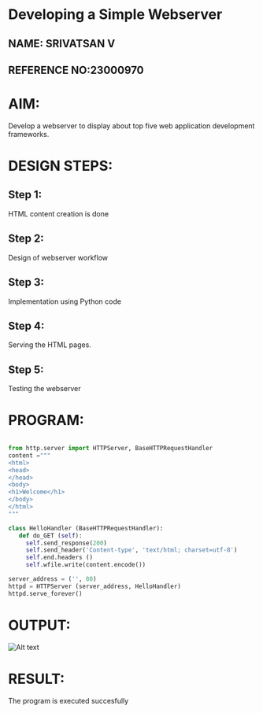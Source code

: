 # Developing a Simple Webserver
## NAME: SRIVATSAN V
## REFERENCE NO:23000970
# AIM:

Develop a webserver to display about top five web application development frameworks.

# DESIGN STEPS:

## Step 1:

HTML content creation is done

## Step 2:

Design of webserver workflow

## Step 3:

Implementation using Python code

## Step 4:

Serving the HTML pages.

## Step 5:

Testing the webserver
# PROGRAM:
```python   

from http.server import HTTPServer, BaseHTTPRequestHandler
content ="""
<html>
<head>
</head>
<body>
<h1>Welcome</h1>
</body>
</html>
"""

class HelloHandler (BaseHTTPRequestHandler):
   def do_GET (self):
     self.send_response(200)
     self.send_header('Content-type', 'text/html; charset=utf-8')
     self.end.headers ()
     self.wfile.write(content.encode())

server_address = ('', 80)
httpd = HTTPServer (server_address, HelloHandler)
httpd.serve_forever()
```
# OUTPUT:
![Alt text](webserver.jpg)


# RESULT:

The program is executed succesfully
